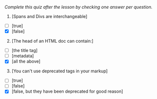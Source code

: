 *Complete this quiz after the lesson by checking one answer per question.*

1. [Spans and Divs are interchangeable]

- [ ] [true]
- [x] [false]

2. [The head of an HTML doc can contain:]

- [ ] [the title tag]
- [ ] [metadata]
- [x] [all the above]

3. [You can't use deprecated tags in your markup]
- [ ] [true]
- [ ] [false]
- [x] [false, but they have been deprecated for good reason]
